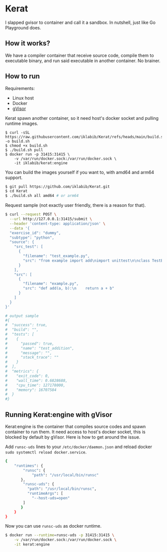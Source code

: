 # Kerat
I slapped gvisor to container and call it a sandbox. In nutshell, just like Go Playground does. 

## How it works?
We have a compiler container that receive source code, compile them to executable binary, and run said executable in another container. No brainer.

## How to run
Requirements:
- Linux host
- Docker
- [gVisor](https://gvisor.dev/docs/user_guide/install/)

Kerat spawn another container, so it need host's docker socket and pulling runtime images.

```shell
$ curl -sSL https://raw.githubusercontent.com/iklabib/Kerat/refs/heads/main/build.sh -o build.sh
$ chmod +x build.sh
$ ./build.sh pull
$ docker run -p 31415:31415 \
    -v /var/run/docker.sock:/var/run/docker.sock \
    -it iklabib/kerat:engine
```
You can build the images yourself if you want to, with amd64 and arm64 support.

```bash
$ git pull https://github.com/iklabib/Kerat.git
$ cd Kerat
$ ./build.sh all amd64 # or arm64
```

Request sample (not exactly user friendly, there is a reason for that).
```bash
$ curl --request POST \
  --url http://127.0.0.1:31415/submit \
  --header 'content-type: application/json' \
  --data '{
  "exercise_id": "dummy",
  "subtype": "python",
  "source": {
    "src_test": [
      {
        "filename": "test_example.py",
        "src": "from example import add\nimport unittest\n\nclass TestExample(unittest.TestCase):\n    def test_addition(self):\n        self.assertEqual(add(1,1), 2)"
      }
    ],
    "src": [
      {
        "filename": "example.py",
        "src": "def add(a, b):\n    return a + b"
      }
    ]
  }
}'

# output sample
#{
#  "success": true,
#  "build": "",
#  "tests": [
#    {
#      "passed": true,
#      "name": "test_addition",
#      "message": "",
#      "stack_trace": ""
#    }
#  ],
#  "metrics": {
#    "exit_code": 0,
#    "wall_time": 0.6828688,
#    "cpu_time": 127178000,
#    "memory": 16707584
#  }
#}
```

## Running Kerat:engine with gVisor
Kerat:engine is the container that compiles source codes and spawn container to run them. It need access to host's docker socket, this is blocked by default by gVisor. Here is how to get around the issue.

Add `runsc-uds` lines to your `/etc/docker/daemon.json` and reload docker `sudo systemctl reload docker.service`.
```bash
{
    "runtimes": {
        "runsc": {
            "path": "/usr/local/bin/runsc"
       },
        "runsc-uds": {
          "path": "/usr/local/bin/runsc",
          "runtimeArgs": [
            "--host-uds=open"
        ]
       }
    }
} 
```

Now you can use `runsc-uds` as docker runtime.

```bash
$ docker run --runtime=runsc-uds -p 31415:31415 \
    -v /var/run/docker.sock:/var/run/docker.sock \
    -it kerat:engine
```
